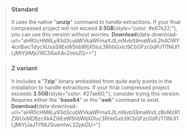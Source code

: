 > ### Standard
> It uses the native "**unzip**" command to handle extractions. If your final compressed project will not exceed **3.5GB**{style="color: #e67e22;"}, you can use this version without worries.
> **Download**{data-download-url="aHR0cHM6Ly93d3cubWVkaWFmaXJlLmNvbS9maWxlL2h4OWY4cnBwcTdycXUxaS9EeW5hbWljX0luc3RhbGxlcl9CbGFzc0dPJTI1NUI1LjMtYjIlMjU1RC56aXAvZmlsZQ=="}

> ### Z variant
> It includes a "**7zip**" binary embedded from quite early points in the installation to handle extractions. If your final compressed project exceeds **3.5GB**{style="color: #27ae60;"}, consider trying this version. Requires either the "**base64**" or the "**awk**" command to exist.
> **Download**{data-download-url="aHR0cHM6Ly93d3cubWVkaWFmaXJlLmNvbS9maWxlLzBoMzR1ZWUxMDBzcXk4Zi9EeW5hbWljX0luc3RhbGxlcl9CbGFzc0dPJTI1NUI1LjMtYjJaJTI1NUQuemlwL2ZpbGU="}
